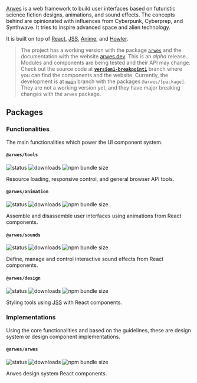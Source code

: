 [Arwes](https://arwes.dev) is a web framework to build user interfaces based on
futuristic science fiction designs, animations, and sound effects. The concepts
behind are opinionated with influences from Cyberpunk, Cyberprep, and Synthwave.
It tries to inspire advanced space and alien technology.

It is built on top of [React](https://reactjs.org), [JSS](https://cssinjs.org),
[Anime](https://animejs.com), and [Howler](https://howlerjs.com).

> The project has a working version with the package [`arwes`](https://npmjs.org/package/arwes)
and the documentation with the website [arwes.dev](https://arwes.dev).
This is an _alpha_ release. Modules and components are being tested and their
API may change. Check out the source code at
**[`version1-breakpoint1`](https://github.com/arwes/arwes/tree/version1-breakpoint1)**
branch where you can find the components and the website.
Currently, the development is at [`main`](https://github.com/arwes/arwes) branch
with the packages `@arwes/[package]`. They are not a working version yet, and they
have major breaking changes with the `arwes` package.

## Packages

### Functionalities

The main functionalities which power the UI component system.

#### `@arwes/tools`

![status](https://img.shields.io/badge/status-in%20concept-999999.svg)
![downloads](https://img.shields.io/npm/dm/@arwes/tools.svg)
![npm bundle size](https://img.shields.io/bundlephobia/minzip/@arwes/tools)

Resource loading, responsive control, and general browser API tools.

#### `@arwes/animation`

![status](https://img.shields.io/badge/status-in%20development-orange.svg)
![downloads](https://img.shields.io/npm/dm/@arwes/animation.svg)
![npm bundle size](https://img.shields.io/bundlephobia/minzip/@arwes/animation)

Assemble and disassemble user interfaces using animations from React components.

#### `@arwes/sounds`

![status](https://img.shields.io/badge/status-in%20polishing-yellow.svg)
![downloads](https://img.shields.io/npm/dm/@arwes/sounds.svg)
![npm bundle size](https://img.shields.io/bundlephobia/minzip/@arwes/sounds)

Define, manage and control interactive sound effects from React components.

#### `@arwes/design`

![status](https://img.shields.io/badge/status-in%20concept-999999.svg)
![downloads](https://img.shields.io/npm/dm/@arwes/design.svg)
![npm bundle size](https://img.shields.io/bundlephobia/minzip/@arwes/design)

Styling tools using [JSS](https://cssinjs.org) with React components.

### Implementations

Using the core functionalities and based on the guidelines, these are
design system or design component implementations.

#### `@arwes/arwes`

![status](https://img.shields.io/badge/status-in%20concept-999999.svg)
![downloads](https://img.shields.io/npm/dm/@arwes/arwes.svg)
![npm bundle size](https://img.shields.io/bundlephobia/minzip/@arwes/arwes)

Arwes design system React components.
